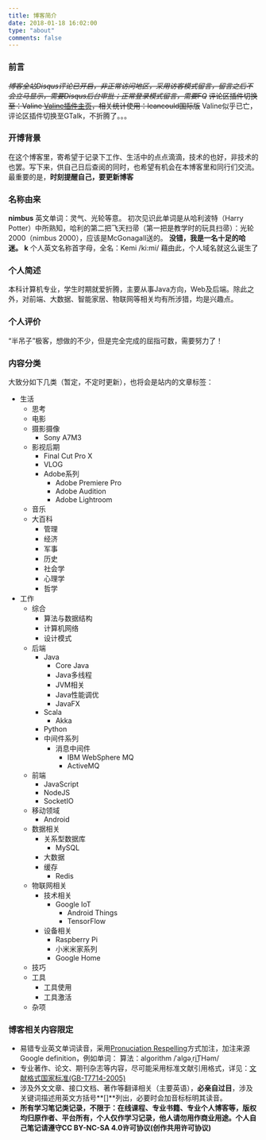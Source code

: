```yaml
---
title: 博客简介
date: 2018-01-18 16:02:00
type: "about"
comments: false
---
```

### 前言
~~*博客全站Disqus评论已开启，非正常访问地区，采用访客模式留言，留言之后不会立马显示，需要Disqus后台审批；正常登录模式留言，需要FQ*~~
~~评论区插件切换至：Valine [Valine插件主页](https://valine.js.org/hexo.html)，相关统计使用：leancould国际版~~
Valine似乎已亡，评论区插件切换至GTalk，不折腾了。。。

### 开博背景
在这个博客里，寄希望于记录下工作、生活中的点点滴滴，技术的也好，非技术的也罢。写下来，供自己日后查阅的同时，也希望有机会在本博客里和同行们交流。最重要的是，**时刻提醒自己，要更新博客**
### 名称由来
**nimbus** 英文单词：灵气、光轮等意。
初次见识此单词是从哈利波特（Harry Potter）中所熟知，哈利的第二把飞天扫帚（第一把是教学时的玩具扫帚）：光轮2000（nimbus 2000），应该是McGonagall送的。
**没错，我是一名十足的哈迷。**
**k** 个人英文名称首字母，全名：Kemi /ki:mi/
藉由此，个人域名就这么诞生了
### 个人简述
本科计算机专业，学生时期就爱折腾，主要从事Java方向，Web及后端。除此之外，对前端、大数据、智能家居、物联网等相关均有所涉猎，均是兴趣点。
### 个人评价
“半吊子”极客，想做的不少，但是完全完成的屈指可数，需要努力了！
### 内容分类
大致分如下几类（暂定，不定时更新），也将会是站内的文章标签：
 - 生活
    - 思考
    - 电影
    - 摄影摄像
      + Sony A7M3
    - 影视后期
      + Final Cut Pro X
      + VLOG
      + Adobe系列
        * Adobe Premiere Pro
        * Adobe Audition
        * Adobe Lightroom
    - 音乐
    - 大百科
      + 管理
      + 经济
      + 军事
      + 历史
      + 社会学
      + 心理学
      + 哲学
 - 工作
    - 综合
       - 算法与数据结构
       - 计算机网络
       - 设计模式
    - 后端
       - Java
          - Core Java
          - Java多线程
          - JVM相关
          - Java性能调优
          - JavaFX
       - Scala
         + Akka
       - Python
       - 中间件系列
          - 消息中间件
             - IBM WebSphere MQ
             - ActiveMQ
    - 前端
       - JavaScript
       - NodeJS
       - SocketIO
    - 移动领域
       - Android
    - 数据相关
       - 关系型数据库
         + MySQL
       - 大数据
       - 缓存
         + Redis
    - 物联网相关
       - 技术相关
          - Google IoT
             - Android Things
             - TensorFlow
       - 设备相关
          - Raspberry Pi
          - 小米米家系列
          - Google Home
    - 技巧
    - 工具
      + 工具使用
      + 工具激活
    - 杂项

### 博客相关内容限定
 - 易错专业英文单词读音，采用[Pronuciation Respelling](https://en.wikipedia.org/wiki/Pronunciation_respelling_for_English#Traditional_respelling_systems)方式加注，加注来源Google definition，例如单词：
算法：algorithm /ˈalɡəˌriT͟Həm/
 - 专业著作、论文、期刊杂志等内容，尽可能采用标准文献引用格式，详见：[文献格式国家标准(GB-T7714-2005)](https://wenku.baidu.com/view/3103b9b750e2524de5187e8f.html)
 - 涉及外文文章、接口文档、著作等翻译相关（主要英语），**必亲自过目**，涉及关键词描述用英文方括号**[]**列出，必要时会加音标标明其读音。
 - **所有学习笔记类记录，不限于：在线课程、专业书籍、专业个人博客等，版权均归原作者、平台所有，个人仅作学习记录，他人请勿用作商业用途。个人自己笔记请遵守CC BY-NC-SA 4.0许可协议(创作共用许可协议)**